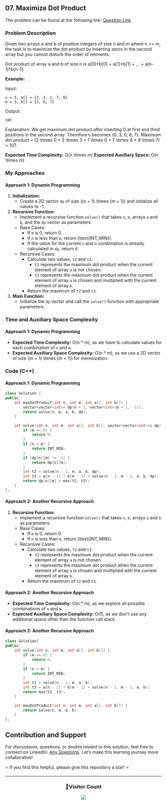 ## 07. Maximize Dot Product

The problem can be found at the following link: [Question Link](https://www.geeksforgeeks.org/problems/maximize-dot-product2649/1)

### Problem Description

Given two arrays a and b of positive integers of size n and m where n >= m, the task is to maximize the dot product by inserting zeros in the second array but you cannot disturb the order of elements.

Dot product of array a and b of size n is a[0]*b[0] + a[1]*b[1] + ... + a[n-1]\*b[n-1].

**Example:**

Input:

```
n = 5, a[] = {2, 3, 1, 7, 8}
m = 3, b[] = {3, 6, 7}
```

Output:

```
107
```

Explanation:
We get maximum dot product after inserting 0 at first and third positions in the second array.
Therefore `b` becomes {0, 3, 0, 6, 7}.
Maximum dot product = \(2 \times 0 + 3 \times 3 + 1 \times 0 + 7 \times 6 + 8 \times 7\) = 107.

**Expected Time Complexity:** O(n \times m)
**Expected Auxiliary Space:** O(n \times m)

### My Approaches

#### Approach 1: Dynamic Programming

1. **Initialization:**
   - Create a 2D vector `dp` of size \((n + 1) \times (m + 1)\) and initialize all values to -1.
2. **Recursive Function:**
   - Implement a recursive function `solve()` that takes `n`, `m`, arrays `a` and `b`, and the `dp` vector as parameters.
   - Base Cases:
     - If `m` is 0, return 0.
     - If `n` is less than `m`, return \(\text{INT_MIN}\).
     - If the value for the current `n` and `m` combination is already calculated in `dp`, return it.
   - Recursive Cases:
     - Calculate two values, `t2` and `t3`.
       - `t2` represents the maximum dot product when the current element of array `a` is not chosen.
       - `t3` represents the maximum dot product when the current element of array `a` is chosen and multiplied with the current element of array `b`.
     - Return the maximum of `t2` and `t3`.
3. **Main Function:**
   - Initialize the `dp` vector and call the `solve()` function with appropriate parameters.

### Time and Auxiliary Space Complexity

#### Approach 1: Dynamic Programming

- **Expected Time Complexity:** O(n \* m), as we have to calculate values for each combination of `n` and `m`.
- **Expected Auxiliary Space Complexity:** O(n \* m), as we use a 2D vector of size \((n + 1) \times (m + 1)\) for memoization.

### Code (C++)

#### Approach 1: Dynamic Programming

```cpp
class Solution {
public:
    int maxDotProduct(int n, int m, int a[], int b[]) {
        vector<vector<int>> dp(n + 1, vector<int>(m + 1, -1));
        return solve(n, m, a, b, dp);
    }

    int solve(int n, int m, int a[], int b[], vector<vector<int>>& dp) {
        if (m == 0) {
            return 0;
        }
        if (n < m) {
            return INT_MIN;
        }
        if (dp[n][m] != -1) {
            return dp[n][m];
        }
        int t2 = solve(n - 1, m, a, b, dp);
        int t3 = a[n - 1] * b[m - 1] + solve(n - 1, m - 1, a, b, dp);
        return dp[n][m] = max(t2, t3);
    }
};
```

#### Approach 2: Another Recursive Approach

1. **Recursive Function:**
   - Implement a recursive function `solve()` that takes `n`, `m`, arrays `a` and `b` as parameters.
   - Base Cases:
     - If `m` is 0, return 0.
     - If `n` is less than `m`, return \(\text{INT_MIN}\).
   - Recursive Cases:
     - Calculate two values, `t2` and `t3`.
       - `t2` represents the maximum dot product when the current element of array `a` is not chosen.
       - `t3` represents the maximum dot product when the current element of array `a` is chosen and multiplied with the current element of array `b`.
     - Return the maximum of `t2` and `t3`.

#### Approach 2: Another Recursive Approach

- **Expected Time Complexity:** O(n \* m), as we explore all possible combinations of `n` and `m`.
- **Expected Auxiliary Space Complexity:** O(1), as we don't use any additional space other than the function call stack.

#### Approach 2: Another Recursive Approach

```cpp
class Solution{
public:
    int solve(int n, int m, int a[], int b[]) {
        if (m == 0) {
            return 0;
        }
        if (n < m) {
            return INT_MIN;
        }
        int t2 = solve(n - 1, m, a, b);
        int t3 = a[n - 1] * b[m - 1] + solve(n - 1, m - 1, a, b);
        return max(t2, t3);
    }

    int maxDotProduct(int n, int m, int a[], int b[]) {
        return solve(n, m, a, b);
    }
};
```

## Contribution and Support

For discussions, questions, or doubts related to this solution, feel free to connect on LinkedIn: [Any Questions](https://www.linkedin.com/in/patel-hetkumar-sandipbhai-8b110525a/). Let’s make this learning journey more collaborative!

⭐ If you find this helpful, please give this repository a star! ⭐

---

<div align="center">
  <h3><b>📍Visitor Count</b></h3>
</div>

<p align="center">
  <img src="https://profile-counter.glitch.me/Hunterdii/count.svg" />
</p>
